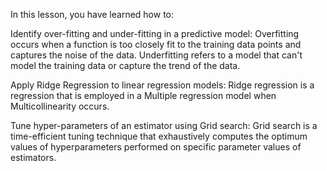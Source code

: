 In this lesson, you have learned how to:

Identify over-fitting and under-fitting in a predictive model: Overfitting occurs when a 
function is too closely fit to the training data points and captures the noise of the 
data. Underfitting refers to a model that can't model the training data or capture the 
trend of the data.

Apply Ridge Regression to linear regression models: Ridge regression is a regression 
that is employed in a Multiple regression model when Multicollinearity occurs.

Tune hyper-parameters of an estimator using Grid search: Grid search is a time-efficient 
tuning technique that exhaustively computes the optimum values of hyperparameters 
performed on specific parameter values of estimators.
